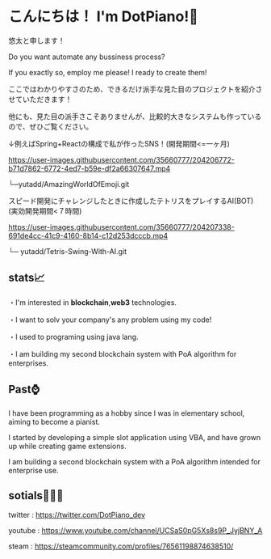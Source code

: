 # こんにちは！ I'm DotPiano!👋

悠太と申します！  

Do you want automate any bussiness process?  

If you exactly so, employ me please! I ready to create them!   

ここではわかりやすさのため、できるだけ派手な見た目のプロジェクトを紹介させていただきます！  

他にも、見た目の派手さこそありませんが、比較的大きなシステムも作っているので、ぜひご覧ください。  

↓例えばSpring+Reactの構成で私が作ったSNS！(開発期間<=一ヶ月)  

https://user-images.githubusercontent.com/35660777/204206772-b71d7862-6772-4ed7-b59e-df2a66307647.mp4

└─yutadd/AmazingWorldOfEmoji.git  

スピード開発にチャレンジしたときに作成したテトリスをプレイするAI(BOT) (実効開発期間<７時間)  

https://user-images.githubusercontent.com/35660777/204207338-691de4cc-41c9-4160-8b14-c12d253dcccb.mp4

└─ yutadd/Tetris-Swing-With-AI.git  

## stats📈  
・I'm interested in **blockchain**,**web3** technologies.  

・I want to solv your company's any problem using my code!  

・I used to programing using java lang.  

・I am building my second blockchain system with PoA algorithm for enterprises.
  
## Past⌚  
I have been programming as a hobby since I was in elementary school, aiming to become a pianist.  

I started by developing a simple slot application using VBA, and have grown up while creating game extensions.  

I am building a second blockchain system with a PoA algorithm intended for enterprise use.

## sotials🧑‍🤝‍🧑

twitter : https://twitter.com/DotPiano_dev  

youtube : https://www.youtube.com/channel/UCSaS0pG5Xs8s9P_JyjBNY_A  

steam   : https://steamcommunity.com/profiles/76561198874638510/  
